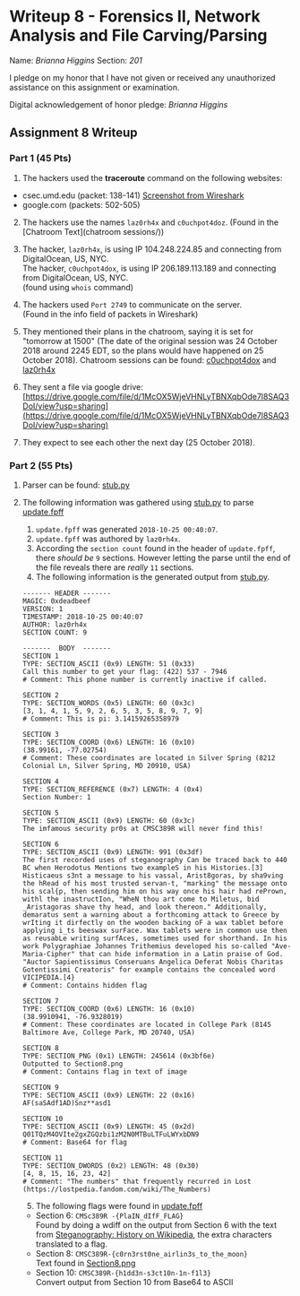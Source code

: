 Writeup 8 - Forensics II, Network Analysis and File Carving/Parsing
=====

Name: *Brianna Higgins*
Section: *201*

I pledge on my honor that I have not given or received any unauthorized assistance on this assignment or examination.

Digital acknowledgement of honor pledge: *Brianna Higgins*

## Assignment 8 Writeup

### Part 1 (45 Pts)
1. The hackers used the **traceroute** command on the following websites:   
  * csec.umd.edu (packet: 138-141)  [Screenshot from Wireshark ](images/wireshark_traceroute_csec.png)  
  * google.com (packets: 502-505)   

2. The hackers use the names `laz0rh4x` and `c0uchpot4doz`.  (Found in the [Chatroom Text](chatroom sessions/))

3. The hacker, `laz0rh4x`, is using IP 104.248.224.85 and connecting from DigitalOcean, US, NYC.   
The hacker, `c0uchpot4dox`, is using IP 206.189.113.189 and connecting from DigitalOcean, US, NYC.    
(found using `whois` command)  

4. The hackers used `Port 2749` to communicate on the server.   
  (Found in the info field of packets in Wireshark)

5. They mentioned their plans in the chatroom, saying it is set for "tomorrow at 1500" (The date of the original session was 24 October 2018 around 2245 EDT, so the plans would have happened on 25 October 2018).
Chatroom sessions can be found: [c0uchpot4dox](chatsessions/chatroom_session_c0c0uchpot4dox.txt) and [laz0rh4x](chatsessions/chatroom_session_laz0rh4x.txt)

6. They sent a file via google drive: [https://drive.google.com/file/d/1McOX5WjeVHNLyTBNXqbOde7l8SAQ3DoI/view?usp=sharing](https://drive.google.com/file/d/1McOX5WjeVHNLyTBNXqbOde7l8SAQ3DoI/view?usp=sharing)

7. They expect to see each other the next day (25 October 2018).

### Part 2 (55 Pts)

1. Parser can be found: [stub.py](code/stub.py)   

2. The following information was gathered using [stub.py](code/stub.py) to parse [update.fpff](code/update.fpff)
    1. `update.fpff` was generated `2018-10-25 00:40:07`.   
    2. `update.fpff` was authored by `laz0rh4x`.   
    3. According the `section count` found in the header of `update.fpff`, there *should be* `9` sections.  However letting the parse until the end of the file reveals there are *really* `11` sections.
    4. The following information is the generated output from [stub.py](code/stub.py).
    ```
    ------- HEADER -------
    MAGIC: 0xdeadbeef
    VERSION: 1
    TIMESTAMP: 2018-10-25 00:40:07
    AUTHOR: laz0rh4x
    SECTION COUNT: 9
    ```
    ```
    -------  BODY  -------
    SECTION 1
    TYPE: SECTION_ASCII (0x9) LENGTH: 51 (0x33)
    Call this number to get your flag: (422) 537 - 7946
    # Comment: This phone number is currently inactive if called.

    SECTION 2
    TYPE: SECTION_WORDS (0x5) LENGTH: 60 (0x3c)
    [3, 1, 4, 1, 5, 9, 2, 6, 5, 3, 5, 8, 9, 7, 9]
    # Comment: This is pi: 3.14159265358979

    SECTION 3
    TYPE: SECTION_COORD (0x6) LENGTH: 16 (0x10)
    (38.99161, -77.02754)
    # Comment: These coordinates are located in Silver Spring (8212 Colonial Ln, Silver Spring, MD 20910, USA)

    SECTION 4
    TYPE: SECTION_REFERENCE (0x7) LENGTH: 4 (0x4)
    Section Number: 1

    SECTION 5
    TYPE: SECTION_ASCII (0x9) LENGTH: 60 (0x3c)
    The imfamous security pr0s at CMSC389R will never find this!

    SECTION 6
    TYPE: SECTION_ASCII (0x9) LENGTH: 991 (0x3df)
    The first recorded uses of steganography Can be traced back to 440 BC when Herodotus Mentions two exampleS in his Histories.[3] Histicaeus s3nt a message to his vassal, Arist8goras, by sha9ving the hRead of his most trusted servan-t, "marking" the message onto his scal{p, then sending him on his way once his hair had rePrown, withl the inastructIon, "WheN thou art come to Miletus, bid _Aristagoras shave thy head, and look thereon." Additionally, demaratus sent a warning about a forthcoming attack to Greece by wrIting it dirfectly on the wooden backing oF a wax tablet before applying i_ts beeswax surFace. Wax tablets were in common use then as reusabLe writing surfAces, sometimes used for shorthand. In his work Polygraphiae Johannes Trithemius developed his so-called "Ave-Maria-Cipher" that can hide information in a Latin praise of God. "Auctor Sapientissimus Conseruans Angelica Deferat Nobis Charitas Gotentissimi Creatoris" for example contains the concealed word VICIPEDIA.[4}
    # Comment: Contains hidden flag

    SECTION 7
    TYPE: SECTION_COORD (0x6) LENGTH: 16 (0x10)
    (38.9910941, -76.9328019)
    # Comment: These coordinates are located in College Park (8145 Baltimore Ave, College Park, MD 20740, USA)

    SECTION 8
    TYPE: SECTION_PNG (0x1) LENGTH: 245614 (0x3bf6e)
    Outputted to Section8.png
    # Comment: Contains flag in text of image

    SECTION 9
    TYPE: SECTION_ASCII (0x9) LENGTH: 22 (0x16)
    AF(saSAdf1AD)Snz**asd1

    SECTION 10
    TYPE: SECTION_ASCII (0x9) LENGTH: 45 (0x2d)
    Q01TQzM4OVIte2gxZGQzbi1zM2N0MTBuLTFuLWYxbDN9
    # Comment: Base64 for flag

    SECTION 11
    TYPE: SECTION_DWORDS (0x2) LENGTH: 48 (0x30)
    [4, 8, 15, 16, 23, 42]
    # Comment: "The numbers" that frequently recurred in Lost (https://lostpedia.fandom.com/wiki/The_Numbers)
    ```   
    5. The following flags were found in [update.fpff](code/update.fpff)   
      * Section 6: `CMSc389R -{PlaIN_dIfF_FLAG}`   
      Found by doing a wdiff on the output from Section 6 with the text from [Steganography: History on Wikipedia](https://en.wikipedia.org/wiki/Steganography#History), the extra characters translated to a flag.   
      * Section 8: `CMSC389R-{c0rn3rst0ne_airlin3s_to_the_moon}`   
      Text found in [Section8.png](images/Section8.png)   
      * Section 10: `CMSC389R-{h1dd3n-s3ct10n-1n-f1l3}`   
      Convert output from Section 10 from Base64 to ASCII   
